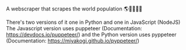 A webscraper that scrapes the world population 🌎🧍‍♂🧍‍♀️

There's two versions of it one in Python and one in JavaScript (NodeJS)
The Javascript version uses puppeteer (Documentation: https://devdocs.io/puppeteer/) and the Python version uses pyppeteer (Documentation: https://miyakogi.github.io/pyppeteer/)
